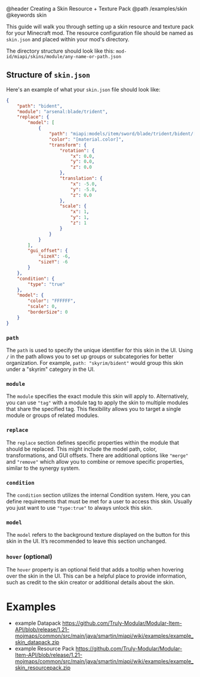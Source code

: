 @header Creating a Skin Resource + Texture Pack
@path /examples/skin
@keywords skin

This guide will walk you through setting up a skin resource and texture pack for your Minecraft mod. The resource configuration file should be named as `skin.json` and placed within your mod's directory.

The directory structure should look like this:
```mod-id/miapi/skins/module/any-name-or-path.json```


## Structure of `skin.json`

Here's an example of what your `skin.json` file should look like:

```json
{
    "path": "bident",
    "module": "arsenal:blade/trident",
    "replace": {
        "model": [
            {
                "path": "miapi:models/item/sword/blade/trident/bident/[material.texture].json",
                "color": "[material.color]",
                "transform": {
                    "rotation": {
                        "x": 0.0,
                        "y": 0.0,
                        "z": 0.0
                    },
                    "translation": {
                        "x": -5.0,
                        "y": -5.0,
                        "z": 0.0
                    },
                    "scale": {
                        "x": 1,
                        "y": 1,
                        "z": 1
                    }
                }
            }
        ],
        "gui_offset": {
            "sizeX": -6,
            "sizeY": -6
        }
    },
    "condition": {
        "type": "true"
    },
    "model": {
        "color": "FFFFFF",
        "scale": 0,
        "borderSize": 0
    }
}
```
### `path`

The `path` is used to specify the unique identifier for this skin in the UI. Using `/` in the path allows you to set up groups or subcategories for better organization. For example, `path: "skyrim/bident"` would group this skin under a "skyrim" category in the UI.
### `module`

The `module` specifies the exact module this skin will apply to. Alternatively, you can use `"tag"` with a module tag to apply the skin to multiple modules that share the specified tag. This flexibility allows you to target a single module or groups of related modules.
### `replace`

The `replace` section defines specific properties within the module that should be replaced. This might include the model path, color, transformations, and GUI offsets. There are additional options like `"merge"` and `"remove"` which allow you to combine or remove specific properties, similar to the synergy system.
### `condition`

The `condition` section utilizes the internal Condition system. Here, you can define requirements that must be met for a user to access this skin. Usually you just want to use `"type:true"` to always unlock this skin.

### `model`

The `model` refers to the background texture displayed on the button for this skin in the UI. It’s recommended to leave this section unchanged.
### `hover` (optional)

The `hover` property is an optional field that adds a tooltip when hovering over the skin in the UI. This can be a helpful place to provide information, such as credit to the skin creator or additional details about the skin.


# Examples
- example Datapack https://github.com/Truly-Modular/Modular-Item-API/blob/release/1.21-mojmaps/common/src/main/java/smartin/miapi/wiki/examples/example_skin_datapack.zip
- example Resource Pack https://github.com/Truly-Modular/Modular-Item-API/blob/release/1.21-mojmaps/common/src/main/java/smartin/miapi/wiki/examples/example_skin_resourcepack.zip